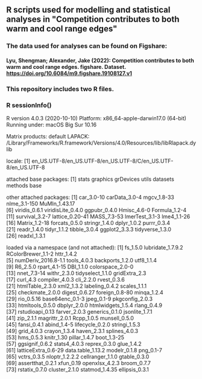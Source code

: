 ## R scripts used for modelling and statistical analyses in "Competition contributes to both warm and cool range edges"
### The data used for analyses can be found on Figshare: 
#### Lyu, Shengman; Alexander, Jake (2022): Competition contributes to both warm and cool range edges. figshare. Dataset. https://doi.org/10.6084/m9.figshare.19108127.v1 
### This repository includes two R files.
### R sessionInfo()
R version 4.0.3 (2020-10-10)
Platform: x86_64-apple-darwin17.0 (64-bit)
Running under: macOS Big Sur 10.16

Matrix products: default
LAPACK: /Library/Frameworks/R.framework/Versions/4.0/Resources/lib/libRlapack.dylib

locale:
[1] en_US.UTF-8/en_US.UTF-8/en_US.UTF-8/C/en_US.UTF-8/en_US.UTF-8

attached base packages:
[1] stats     graphics  grDevices utils     datasets  methods   base     

other attached packages:
 [1] car_3.0-10        carData_3.0-4     mgcv_1.8-33       nlme_3.1-150      MuMIn_1.43.17    
 [6] viridis_0.6.1     viridisLite_0.4.0 ggpubr_0.4.0      Hmisc_4.6-0       Formula_1.2-4    
[11] survival_3.2-7    lattice_0.20-41   MASS_7.3-53       lmerTest_3.1-3    lme4_1.1-26      
[16] Matrix_1.2-18     forcats_0.5.0     stringr_1.4.0     dplyr_1.0.2       purrr_0.3.4      
[21] readr_1.4.0       tidyr_1.1.2       tibble_3.0.4      ggplot2_3.3.3     tidyverse_1.3.0  
[26] readxl_1.3.1     

loaded via a namespace (and not attached):
 [1] fs_1.5.0            lubridate_1.7.9.2   RColorBrewer_1.1-2  httr_1.4.2         
 [5] numDeriv_2016.8-1.1 tools_4.0.3         backports_1.2.0     utf8_1.1.4         
 [9] R6_2.5.0            rpart_4.1-15        DBI_1.1.0           colorspace_2.0-0   
[13] nnet_7.3-14         withr_2.3.0         tidyselect_1.1.0    gridExtra_2.3      
[17] curl_4.3            compiler_4.0.3      cli_2.2.0           rvest_0.3.6        
[21] htmlTable_2.3.0     xml2_1.3.2          labeling_0.4.2      scales_1.1.1       
[25] checkmate_2.0.0     digest_0.6.27       foreign_0.8-80      minqa_1.2.4        
[29] rio_0.5.16          base64enc_0.1-3     jpeg_0.1-9          pkgconfig_2.0.3    
[33] htmltools_0.5.0     dbplyr_2.0.0        htmlwidgets_1.5.4   rlang_0.4.9        
[37] rstudioapi_0.13     farver_2.0.3        generics_0.1.0      jsonlite_1.7.1     
[41] zip_2.1.1           magrittr_2.0.1      Rcpp_1.0.5          munsell_0.5.0      
[45] fansi_0.4.1         abind_1.4-5         lifecycle_0.2.0     stringi_1.5.3      
[49] grid_4.0.3          crayon_1.3.4        haven_2.3.1         splines_4.0.3      
[53] hms_0.5.3           knitr_1.30          pillar_1.4.7        boot_1.3-25        
[57] ggsignif_0.6.2      stats4_4.0.3        reprex_0.3.0        glue_1.4.2         
[61] latticeExtra_0.6-29 data.table_1.13.2   modelr_0.1.8        png_0.1-7          
[65] vctrs_0.3.5         nloptr_1.2.2.2      cellranger_1.1.0    gtable_0.3.0       
[69] assertthat_0.2.1    xfun_0.19           openxlsx_4.2.3      broom_0.7.7        
[73] rstatix_0.7.0       cluster_2.1.0       statmod_1.4.35      ellipsis_0.3.1     
